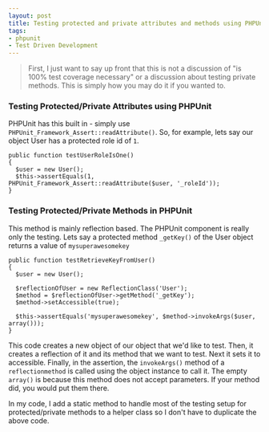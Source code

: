 ```yaml
---
layout: post
title: Testing protected and private attributes and methods using PHPUnit
tags:
- phpunit
- Test Driven Development
---
```

> First, I just want to say up front that this is not a discussion of "is 100% test coverage necessary" or a discussion about testing private methods.  This is simply how you may do it if you wanted to.

### Testing Protected/Private Attributes using PHPUnit

PHPUnit has this built in - simply use `PHPUnit_Framework_Assert::readAttribute()`.  So, for example, lets say our object User has a protected role id of `1`.

```php?start_inline=1
public function testUserRoleIsOne()
{  
  $user = new User();
  $this->assertEquals(1, PHPUnit_Framework_Assert::readAttribute($user, '_roleId'));
}
```

### Testing Protected/Private Methods in PHPUnit

This method is mainly reflection based.  The PHPUnit component is really only the testing. Lets say a protected method `_getKey()` of the User object returns a value of `mysuperawesomekey`

```php?start_inline=1
public function testRetrieveKeyFromUser()
{
  $user = new User();
    
  $reflectionOfUser = new ReflectionClass('User');
  $method = $reflectionOfUser->getMethod('_getKey');
  $method->setAccessible(true);
    
  $this->assertEquals('mysuperawesomekey', $method->invokeArgs($user, array()));
}
```
    
This code creates a new object of our object that we'd like to test.  Then, it creates a reflection of it and its method that we want to test.  Next it sets it to accessible.  Finally, in the assertion, the `invokeArgs()` method of a `reflectionmethod` is called using the object instance to call it.  The empty `array()` is because this method does not accept parameters.  If your method did, you would put them there.

In my code, I add a static method to handle most of the testing setup for protected/private methods to a helper class so I don't have to duplicate the above code.
